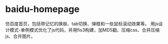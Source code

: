 # baidu-homepage
仿百度首页，包括带记忆的换肤、tab切换、弹框和一些鼠标滚动效果等。
用js设计模式-单例模式优化了js代码，并用fis3构建，加MD5戳、压缩css、合并压缩js、合并图片。
